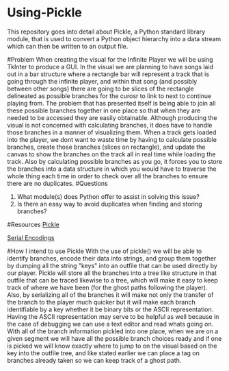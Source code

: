 # Using-Pickle
This repository goes into detail about Pickle, a Python standard library module, that is used to convert a Python object hierarchy into a data stream which can then be written to an output file.

#Problem
When creating the visual for the Infinite Player we will be using TkInter to produce a GUI. In the visual we are planning to have songs laid out in a bar structure where a rectangle bar will represent a track that is going through the infinite player, and within that song (and possibly between other songs) there are going to be slices of the rectangle delineated as possible branches for the curosr to link to next to continue playing from. The problem that has presented itself is being able to join all these possible branches together in one place so that when they are needed to be accessed they are easily obtainable. Although producing the visual is not concerned with calculating branches, it does have to handle those branches in a manner of visualizing them. When a track gets loaded into the player, we dont want to waste time by having to calculate possible branches, create those branches (slices on rectangle), and update the canvas to show the branches on the track all in real time while loading the track. Also by calculating possible branches as you go, it forces you to store the branches into a data structure in which you would have to traverse the whole thing each time in order to check over all the branches to ensure there are no duplicates. 
#Questions
1. What module(s) does Python offer to assist in solving this issue?
2. Is there an easy way to avoid duplicates when finding and storing branches?

#Resources
[Pickle](https://docs.python.org/2/library/pickle.html)


[Serial Encodings](http://pymotw.com/2/pickle/)

#How I intend to use Pickle
With the use of pickle() we will be able to identify branches, encode their data into strings, and group them together by dumping all the string "keys" into an outfile that can be used directly by our player. Pickle will store all the branches into a tree like structure in that outfile that can be traced likewise to a tree, which will make it easy to keep track of where we have been (for the ghost paths following the player). Also, by serializing all of the branches it will make not only the transfer of the branch to the player much quicker but it will make each branch identifiable by a key whether it be binary bits or the ASCII representation. Having the ASCII representation may serve to be helpful as well because in the case of debugging we can use a text editor and read whats going on. With all of the branch information pickled into one place, when we are on a given segment we will have all the possible branch choices ready and if one is picked we will know exactly where to jump to on the visual based on the key into the outfile tree, and like stated earlier we can place a tag on branches already taken so we can keep track of a ghost path.
